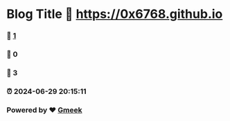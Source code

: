 # Blog Title :link: https://0x6768.github.io 
### :page_facing_up: [1](https://0x6768.github.io/tag.html) 
### :speech_balloon: 0 
### :hibiscus: 3 
### :alarm_clock: 2024-06-29 20:15:11 
### Powered by :heart: [Gmeek](https://github.com/Meekdai/Gmeek)
